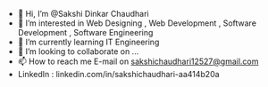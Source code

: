 - 👋 Hi, I’m @Sakshi Dinkar Chaudhari
- 👀 I’m interested in Web Designing , Web Development , Software Development , Software Engineering
- 🌱 I’m currently learning IT Engineering
- 💞️ I’m looking to collaborate on ...
- 📫 How to reach me E-mail on sakshichaudhari12527@gmail.com  
- LinkedIn : linkedin.com/in/sakshichaudhari-aa414b20a 



<!---
s-akkk-0504/s-akkk-0504 is a ✨ special ✨ repository because its `README.md` (this file) appears on your GitHub profile.
You can click the Preview link to take a look at your changes.
--->
